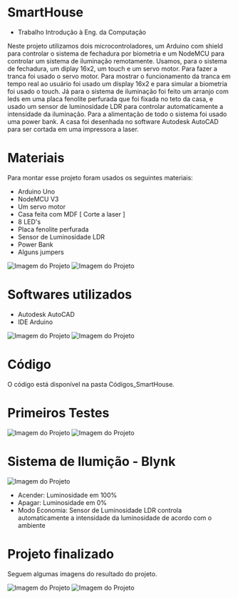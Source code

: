 # SmartHouse
* Trabalho Introdução à Eng. da Computação

Neste projeto utilizamos dois microcontroladores, um Arduino com shield para controlar o sistema de fechadura por biometria e um NodeMCU para controlar um sistema de iluminação remotamente. Usamos, para o sistema de fechadura, um diplay 16x2, um touch e um servo motor. Para fazer a tranca foi usado o servo motor. Para mostrar o funcionamento da tranca em tempo real ao usuário foi usado um display 16x2 e para simular a biometria foi usado o touch. Já para o sistema de iluminação foi feito um arranjo com leds em uma placa fenolite perfurada que foi fixada no teto da casa, e usado um sensor de luminosidade LDR para controlar automaticamente a intensidade da iluminação. Para a alimentação de todo o sistema foi usado uma power bank. A casa foi desenhada no software Autodesk AutoCAD para ser cortada em uma impressora a laser.

# Materiais
Para montar esse projeto foram usados os seguintes materiais:

* Arduino Uno
* NodeMCU V3
* Um servo motor
* Casa feita com MDF [ Corte a laser ]
* 8 LED's
* Placa fenolite perfurada
* Sensor de Luminosidade LDR
* Power Bank
* Alguns jumpers

![Imagem do Projeto](https://github.com/ThiagoMiguel7/SmartHouse/blob/main/Fotos/Imagem2.png)
![Imagem do Projeto](https://github.com/ThiagoMiguel7/SmartHouse/blob/main/Fotos/Imagem9.jpg)

# Softwares utilizados

* Autodesk AutoCAD
* IDE Arduino

![Imagem do Projeto](https://github.com/ThiagoMiguel7/SmartHouse/blob/main/Fotos/Imagem1.png)
![Imagem do Projeto](https://github.com/ThiagoMiguel7/SmartHouse/blob/main/Fotos/Imagem4.png)

# Código
O código está disponível na pasta Códigos_SmartHouse.  

# Primeiros Testes

![Imagem do Projeto](https://github.com/ThiagoMiguel7/SmartHouse/blob/main/Fotos/Imagem6.jpg)
![Imagem do Projeto](https://github.com/ThiagoMiguel7/SmartHouse/blob/main/Fotos/Imagem7.jpg)

# Sistema de Ilumição - Blynk

![Imagem do Projeto](https://github.com/ThiagoMiguel7/SmartHouse/blob/main/Fotos/Imagem5.png)

* Acender: Luminosidade em 100%
* Apagar: Luminosidade em 0%
* Modo Economia: Sensor de Luminosidade LDR controla automaticamente a intensidade da luminosidade de acordo com o ambiente

# Projeto finalizado
Seguem algumas imagens do resultado do projeto.

![Imagem do Projeto](https://github.com/ThiagoMiguel7/SmartHouse/blob/main/Fotos/Imagem8.jpg)
![Imagem do Projeto](https://github.com/ThiagoMiguel7/SmartHouse/blob/main/Fotos/Imagem10.jpg)
